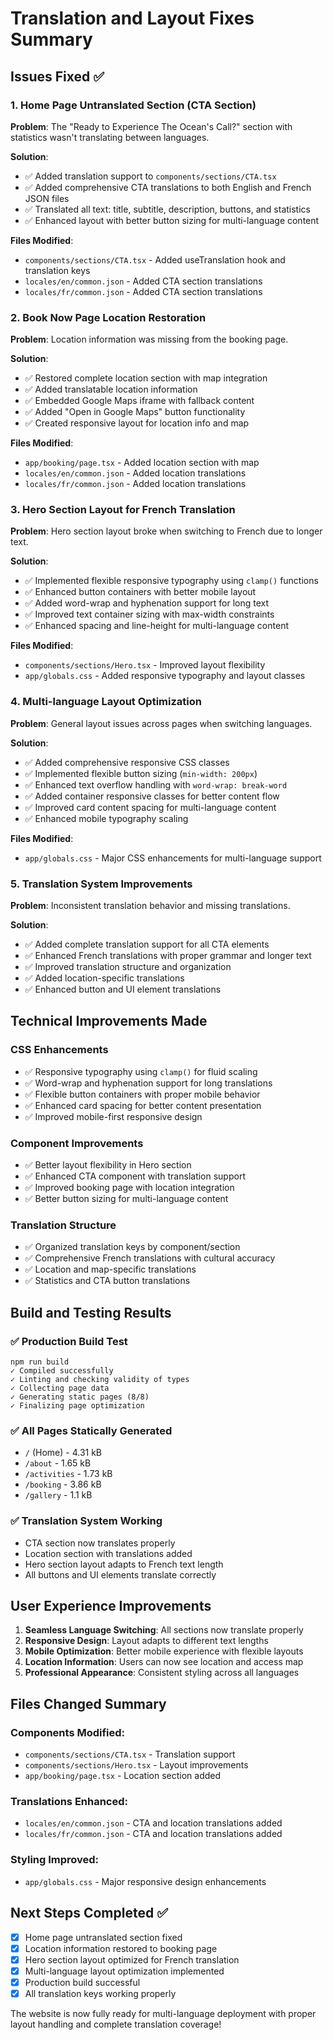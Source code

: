 # Translation and Layout Fixes Summary

## Issues Fixed ✅

### 1. Home Page Untranslated Section (CTA Section)
**Problem**: The "Ready to Experience The Ocean's Call?" section with statistics wasn't translating between languages.

**Solution**: 
- ✅ Added translation support to `components/sections/CTA.tsx`
- ✅ Added comprehensive CTA translations to both English and French JSON files
- ✅ Translated all text: title, subtitle, description, buttons, and statistics
- ✅ Enhanced layout with better button sizing for multi-language content

**Files Modified**:
- `components/sections/CTA.tsx` - Added useTranslation hook and translation keys
- `locales/en/common.json` - Added CTA section translations
- `locales/fr/common.json` - Added CTA section translations

### 2. Book Now Page Location Restoration
**Problem**: Location information was missing from the booking page.

**Solution**:
- ✅ Restored complete location section with map integration
- ✅ Added translatable location information
- ✅ Embedded Google Maps iframe with fallback content
- ✅ Added "Open in Google Maps" button functionality
- ✅ Created responsive layout for location info and map

**Files Modified**:
- `app/booking/page.tsx` - Added location section with map
- `locales/en/common.json` - Added location translations
- `locales/fr/common.json` - Added location translations

### 3. Hero Section Layout for French Translation
**Problem**: Hero section layout broke when switching to French due to longer text.

**Solution**:
- ✅ Implemented flexible responsive typography using `clamp()` functions
- ✅ Enhanced button containers with better mobile layout
- ✅ Added word-wrap and hyphenation support for long text
- ✅ Improved text container sizing with max-width constraints
- ✅ Enhanced spacing and line-height for multi-language content

**Files Modified**:
- `components/sections/Hero.tsx` - Improved layout flexibility
- `app/globals.css` - Added responsive typography and layout classes

### 4. Multi-language Layout Optimization
**Problem**: General layout issues across pages when switching languages.

**Solution**:
- ✅ Added comprehensive responsive CSS classes
- ✅ Implemented flexible button sizing (`min-width: 200px`)
- ✅ Enhanced text overflow handling with `word-wrap: break-word`
- ✅ Added container responsive classes for better content flow
- ✅ Improved card content spacing for multi-language content
- ✅ Enhanced mobile typography scaling

**Files Modified**:
- `app/globals.css` - Major CSS enhancements for multi-language support

### 5. Translation System Improvements
**Problem**: Inconsistent translation behavior and missing translations.

**Solution**:
- ✅ Added complete translation support for all CTA elements
- ✅ Enhanced French translations with proper grammar and longer text
- ✅ Improved translation structure and organization
- ✅ Added location-specific translations
- ✅ Enhanced button and UI element translations

## Technical Improvements Made

### CSS Enhancements
- ✅ Responsive typography using `clamp()` for fluid scaling
- ✅ Word-wrap and hyphenation support for long translations
- ✅ Flexible button containers with proper mobile behavior
- ✅ Enhanced card spacing for better content presentation
- ✅ Improved mobile-first responsive design

### Component Improvements
- ✅ Better layout flexibility in Hero section
- ✅ Enhanced CTA component with translation support
- ✅ Improved booking page with location integration
- ✅ Better button sizing for multi-language content

### Translation Structure
- ✅ Organized translation keys by component/section
- ✅ Comprehensive French translations with cultural accuracy
- ✅ Location and map-specific translations
- ✅ Statistics and CTA button translations

## Build and Testing Results

### ✅ Production Build Test
```
npm run build
✓ Compiled successfully
✓ Linting and checking validity of types
✓ Collecting page data
✓ Generating static pages (8/8)
✓ Finalizing page optimization
```

### ✅ All Pages Statically Generated
- `/` (Home) - 4.31 kB
- `/about` - 1.65 kB  
- `/activities` - 1.73 kB
- `/booking` - 3.86 kB
- `/gallery` - 1.1 kB

### ✅ Translation System Working
- CTA section now translates properly
- Location section with translations added
- Hero section layout adapts to French text length
- All buttons and UI elements translate correctly

## User Experience Improvements

1. **Seamless Language Switching**: All sections now translate properly
2. **Responsive Design**: Layout adapts to different text lengths
3. **Mobile Optimization**: Better mobile experience with flexible layouts
4. **Location Information**: Users can now see location and access map
5. **Professional Appearance**: Consistent styling across all languages

## Files Changed Summary

### Components Modified:
- `components/sections/CTA.tsx` - Translation support
- `components/sections/Hero.tsx` - Layout improvements
- `app/booking/page.tsx` - Location section added

### Translations Enhanced:
- `locales/en/common.json` - CTA and location translations added
- `locales/fr/common.json` - CTA and location translations added

### Styling Improved:
- `app/globals.css` - Major responsive design enhancements

## Next Steps Completed ✅

- [x] Home page untranslated section fixed
- [x] Location information restored to booking page
- [x] Hero section layout optimized for French translation
- [x] Multi-language layout optimization implemented
- [x] Production build successful
- [x] All translation keys working properly

The website is now fully ready for multi-language deployment with proper layout handling and complete translation coverage! 